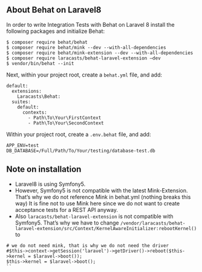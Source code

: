 ## About Behat on Laravel8

In order to write Integration Tests with Behat on Laravel 8 install 
the following packages and initialize Behat:

```
$ composer require behat/behat
$ composer require behat/mink --dev --with-all-dependencies
$ composer require behat/mink-extension --dev --with-all-dependencies
$ composer require laracasts/behat-laravel-extension —dev
$ vendor/bin/behat --init
```

Next, within your project root, create a `behat.yml` file, and add:
```
default:
  extensions:
    Laracasts\Behat:
  suites:
    default:
      contexts:
        - Path\To\Your\FirstContext
        - Path\To\Your\SecondContext

```

Within your project root, create a `.env.behat` file, and add:
```
APP_ENV=test
DB_DATABASE=/Full/Path/To/Your/testing/database-test.db
```

## Note on installation

- Laravel8 is using Symfony5.
- However, Symfony5 is not compatible with the latest Mink-Extension.
  That’s why we do not reference Mink in behat.yml (nothing breaks this way)
  It is fine not to use Mink here since we do not want to create 
  acceptance tests for a REST API anyway.
- Also `laracasts/behat-laravel-extension` is not compatible with Symfony5. 
  That’s why we have to change `/vendor/laracasts/behat-laravel-extension/src/Context/KernelAwareInitializer:rebootKernel()` to
````
# we do not need mink, that is why we do not need the driver
#$this->context->getSession('laravel')->getDriver()->reboot($this->kernel = $laravel->boot());
$this->kernel = $laravel->boot();
``
